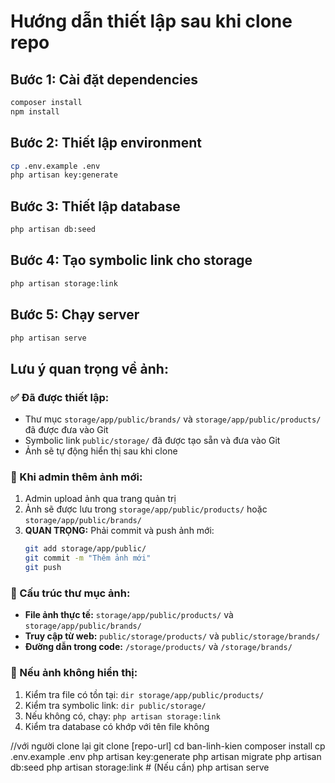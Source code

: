 # Hướng dẫn thiết lập sau khi clone repo

## Bước 1: Cài đặt dependencies
```bash
composer install
npm install
```

## Bước 2: Thiết lập environment
```bash
cp .env.example .env
php artisan key:generate
```

## Bước 3: Thiết lập database
```bash
php artisan db:seed
```

## Bước 4: Tạo symbolic link cho storage
```bash
php artisan storage:link
```

## Bước 5: Chạy server
```bash
php artisan serve
```

## Lưu ý quan trọng về ảnh:

### ✅ Đã được thiết lập:
- Thư mục `storage/app/public/brands/` và `storage/app/public/products/` đã được đưa vào Git
- Symbolic link `public/storage/` đã được tạo sẵn và đưa vào Git
- Ảnh sẽ tự động hiển thị sau khi clone

### 🔄 Khi admin thêm ảnh mới:
1. Admin upload ảnh qua trang quản trị
2. Ảnh sẽ được lưu trong `storage/app/public/products/` hoặc `storage/app/public/brands/`
3. **QUAN TRỌNG:** Phải commit và push ảnh mới:
   ```bash
   git add storage/app/public/
   git commit -m "Thêm ảnh mới"
   git push
   ```

### 📁 Cấu trúc thư mục ảnh:
- **File ảnh thực tế:** `storage/app/public/products/` và `storage/app/public/brands/`
- **Truy cập từ web:** `public/storage/products/` và `public/storage/brands/`
- **Đường dẫn trong code:** `/storage/products/` và `/storage/brands/`

### 🚨 Nếu ảnh không hiển thị:
1. Kiểm tra file có tồn tại: `dir storage/app/public/products/`
2. Kiểm tra symbolic link: `dir public/storage/`
3. Nếu không có, chạy: `php artisan storage:link`
4. Kiểm tra database có khớp với tên file không 


//với người clone lại
git clone [repo-url]
cd ban-linh-kien
composer install
cp .env.example .env
php artisan key:generate
php artisan migrate
php artisan db:seed
php artisan storage:link  # (Nếu cần)
php artisan serve
